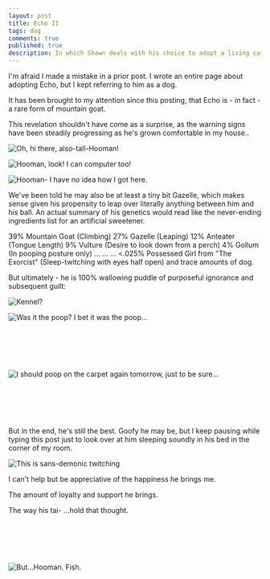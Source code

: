 ```yaml
---
layout: post
title: Echo II
tags: dog
comments: true
published: true
description: In which Shawn deals with his choice to adopt a living caffeine molecule
---
```


I'm afraid I made a mistake in a prior post. I wrote an entire page about adopting Echo, but I kept referring to him as a dog.

It has been brought to my attention since this posting, that Echo is - in fact - a rare form of mountain goat.

This revelation shouldn't have come as a surprise, as the warning signs have been steadily progressing as he's grown comfortable in my house..

![Oh, hi there, also-tall-Hooman!](http://i.imgur.com/ePZUJUe.png "Oh, hi there, also-tall-Hooman!")

![Hooman, look!  I can computer too!](http://i.imgur.com/8zYDvyQ.png "Hooman, look!  I can computer too!")

![Hooman-  I have no idea how I got here.](http://i.imgur.com/HUx2bw6.png "Hooman-  I have no idea how I got here.")

We've been told he may also be at least a tiny bit Gazelle, which makes sense given his propensity to leap over literally anything between him and his ball.
An actual summary of his genetics would read like the never-ending ingredients list for an artificial sweetener.

39% Mountain Goat (Climbing)
27% Gazelle (Leaping)
12% Anteater (Tongue Length)
9% Vulture (Desire to look down from a perch)
4% Gollum (In pooping posture only)
...
...
...
&lt;.025% Possessed Girl from "The Exorcist" (Sleep-twitching with eyes half open)
and trace amounts of dog.

But ultimately - he is 100% wallowing puddle of purposeful ignorance and subsequent guilt:

![Kennel?](http://i.imgur.com/xgVhDfr.png "Kennel?")

![Was it the poop?  I bet it was the poop...](http://i.imgur.com/3SDrM85.png "Was it the poop?  I bet it was the poop...")

<br/>
<br/>
<br/>
<br/>

![I should poop on the carpet again tomorrow, just to be sure...](http://i.imgur.com/cQEM89q.png "I should poop on the carpet again tomorrow, just to be sure...")

<br/>
<br/>
<br/>
<br/>

But in the end, he's still the best.
Goofy he may be, but I keep pausing while typing this post just to look over at him sleeping soundly in his bed in the corner of my room.

![This is sans-demonic twitching](http://i.imgur.com/tvrkutq.png "This is sans-demonic twitching")

I can't help but be appreciative of the happiness he brings me.

The amount of loyalty and support he brings.

The way his tai-
...hold that thought.

<br/>
<br/>
<br/>
<br/>

![But...Hooman.  Fish.](http://i.imgur.com/M1XsLz0.png "But...Hooman.  Fish.")
